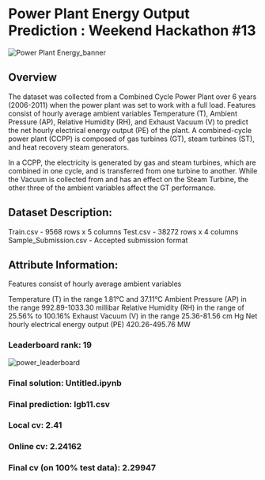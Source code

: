 # Power Plant Energy Output Prediction : Weekend Hackathon #13


![Power Plant Energy_banner](https://user-images.githubusercontent.com/56091634/88527783-5c552600-d01b-11ea-998f-61ea13b32d59.jpg)


## Overview

The dataset was collected from a Combined Cycle Power Plant over 6 years (2006-2011) when the power plant was set to work with a full load. Features consist of hourly average ambient variables Temperature (T), Ambient Pressure (AP), Relative Humidity (RH), and Exhaust Vacuum (V) to predict the net hourly electrical energy output (PE) of the plant.
A combined-cycle power plant (CCPP) is composed of gas turbines (GT), steam turbines (ST), and heat recovery steam generators.

In a CCPP, the electricity is generated by gas and steam turbines, which are combined in one cycle, and is transferred from one turbine to another. While the Vacuum is collected from and has an effect on the Steam Turbine, the other three of the ambient variables affect the GT performance.

## Dataset Description:

Train.csv - 9568 rows x 5 columns
Test.csv - 38272 rows x 4 columns
Sample_Submission.csv - Accepted submission format

## Attribute Information:

Features consist of hourly average ambient variables

Temperature (T) in the range 1.81°C and 37.11°C
Ambient Pressure (AP) in the range 992.89-1033.30 millibar
Relative Humidity (RH) in the range of 25.56% to 100.16%
Exhaust Vacuum (V) in the range 25.36-81.56 cm Hg
Net hourly electrical energy output (PE) 420.26-495.76 MW

### Leaderboard rank: 19

![power_leaderboard](https://user-images.githubusercontent.com/56091634/88561875-9b03d400-d04d-11ea-95a8-126dcbec42df.png)

### Final solution: Untitled.ipynb

### Final prediction: lgb11.csv

### Local cv: 2.41

### Online cv: 2.24162

### Final cv (on 100% test data): 2.29947


